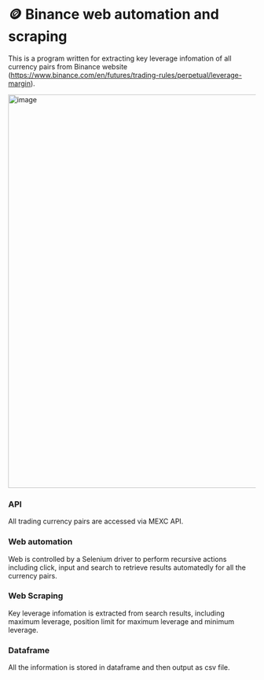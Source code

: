 # 🪙 Binance web automation and scraping
This is a program written for extracting key leverage infomation of all currency pairs from Binance website (https://www.binance.com/en/futures/trading-rules/perpetual/leverage-margin).

<img width="800" alt="image" src="https://github.com/Emeryanis/Binance_web_automation_and_scraping/assets/142392109/e4ceeb54-4afe-4788-b077-e2e39c68d8f4">

### API
All trading currency pairs are accessed via MEXC API.
### Web automation
Web is controlled by a Selenium driver to perform recursive actions including click, input and search to retrieve results automatedly for all the currency pairs.
### Web Scraping
Key leverage infomation is extracted from search results, including maximum leverage, position limit for maximum leverage and minimum leverage.
### Dataframe
All the information is stored in dataframe and then output as csv file.
